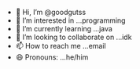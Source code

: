 - 👋 Hi, I’m @goodgutss
- 👀 I’m interested in ...programming
- 🌱 I’m currently learning ...java
- 💞️ I’m looking to collaborate on ...idk
- 📫 How to reach me ...email 
- 😄 Pronouns: ...he/him



<!---
goodgutss/goodgutss is a ✨ special ✨ repository because its `README.md` (this file) appears on your GitHub profile.
You can click the Preview link to take a look at your changes.
--->
